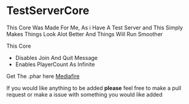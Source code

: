 #  TestServerCore

This Core Was Made For Me, As i Have A Test Server and This
Simply Makes Things Look Alot Better And Things Will Run Smoother

This Core
 - Disables Join And Quit Message
 - Enables PlayerCount As Infinite

Get The .phar here [Mediafire](http://www.mediafire.com/file/u7oij17anrpef88/TestServerCore-master.phar/file)

If you would like anything to be added **please** feel free to make a pull request or make a issue with something you would like added
